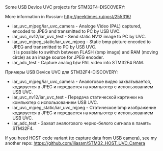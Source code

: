 Some USB Device UVC projects for STM32F4-DISCOVERY:  

More information in Russian: http://geektimes.ru/post/255316/ 

* iar_uvc_mjpeg/iar_uvc_camera - Analoge Video (PAL) captured, encoded to JPEG and transmitted to PC by USB UVC.  
* iar_uvc_nv12/iar_uvc_test - Send static NV12 image to PC by UVC.  
* iar_uvc_mjpeg_static/iar_uvc_mjpeg - Static bmp picture encoded to JPEG and transmitted to PC by USB UVC.  
It is possible to swithch between FLASH (bmp image) and RAM (moving circle) as an image source for JPEG encoder.   
* iar_adc_test - Capture analog b/w PAL video into STM32F4 RAM. 

Примеры USB Device UVC для STM32F4-DISCOVERY:  
* iar_uvc_mjpeg/iar_uvc_camera - Аналоговое видео захватывается, кодируется в JPEG и передается на компьютер с использованием USB UVC.  
* iar_uvc_nv12/iar_uvc_test - Передача статической картинки на компьютер с использованием USB UVC.  
* iar_uvc_mjpeg_static/iar_uvc_mjpeg - Статическое bmp изображение кодируется в JPEG и передается на компьютер с использованием USB UVC.  
* iar_adc_test - Захват аналогового черно-белого сигнала в память STM32F4.

If you heed HOST code variant (to capture data from USB camera), see my another repo: https://github.com/iliasam/STM32_HOST_UVC_Camera
